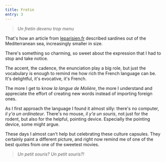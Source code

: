 ```yaml
---
title: Fretin
entry: 3
---
```


> <em lang="fr">Un fretin devenu trop menu</em>

That's how an article from [leparisien.fr](https://www.leparisien.fr/environnement/leau-est-plus-chaude-les-courants-ont-change-pourquoi-la-taille-des-sardines-a-diminue-en-mediterranee-13-11-2021-MBAIRIRJOBGOJDDTPCUHT4MW4M.php) described sardines out of the Mediterranean sea, increasingly smaller in size.

There's something so charming, so sweet about the expression that I had to stop and take notice.

The accent, the cadence, the enunciation play a big role, but just the vocabulary is enough to remind me how rich the French language can be. It's delightful, it's evocative, it's French.

The more I get to know <em lang="fr">la langue de Molière</em>, the more I understand and appreciate the effort of creating new words instead of importing foreign ones.

As I first approach the language I found it almost silly: there's no computer, <em lang="fr">il y'a un ordinateur</em>. There's no mouse, <em lang="fr">il y'a un souris</em>, not just for the rodent, but also for the helpful, pointing device. Especially the pointing device, some might argue.

These days I almost can't help but celebrating these culture capsules. They certainly paint a different picture, and right now remind me of one of the best quotes from one of the sweetest movies.

> <em lang="fr">Un petit souris? Un petit souris?!</em>
